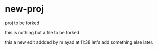 # new-proj
proj to be forked

this is nothing but a file to be forked


this a new edit addded by m ayad at 11:38
 let's add something else later.
